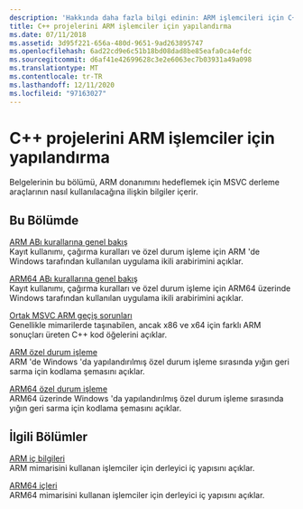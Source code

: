 ```yaml
---
description: 'Hakkında daha fazla bilgi edinin: ARM işlemcileri için C++ projelerini yapılandırma'
title: C++ projelerini ARM işlemciler için yapılandırma
ms.date: 07/11/2018
ms.assetid: 3d95f221-656a-480d-9651-9ad263895747
ms.openlocfilehash: 6ad22cd9e6c51b18bd08dad8be85eafa0ca4efdc
ms.sourcegitcommit: d6af41e42699628c3e2e6063ec7b03931a49a098
ms.translationtype: MT
ms.contentlocale: tr-TR
ms.lasthandoff: 12/11/2020
ms.locfileid: "97163027"
---
```

# <a name="configure-c-projects-for-arm-processors"></a>C++ projelerini ARM işlemciler için yapılandırma

Belgelerinin bu bölümü, ARM donanımını hedeflemek için MSVC derleme araçlarının nasıl kullanılacağına ilişkin bilgiler içerir.

## <a name="in-this-section"></a>Bu Bölümde

[ARM ABı kurallarına genel bakış](overview-of-arm-abi-conventions.md)\
Kayıt kullanımı, çağırma kuralları ve özel durum işleme için ARM 'de Windows tarafından kullanılan uygulama ikili arabirimini açıklar.

[ARM64 ABı kurallarına genel bakış](arm64-windows-abi-conventions.md)\
Kayıt kullanımı, çağırma kuralları ve özel durum işleme için ARM64 üzerinde Windows tarafından kullanılan uygulama ikili arabirimini açıklar.

[Ortak MSVC ARM geçiş sorunları](common-visual-cpp-arm-migration-issues.md)\
Genellikle mimarilerde taşınabilen, ancak x86 ve x64 için farklı ARM sonuçları üreten C++ kod öğelerini açıklar.

[ARM özel durum işleme](arm-exception-handling.md)\
ARM 'de Windows 'da yapılandırılmış özel durum işleme sırasında yığın geri sarma için kodlama şemasını açıklar.

[ARM64 özel durum işleme](arm64-exception-handling.md)\
ARM64 üzerinde Windows 'da yapılandırılmış özel durum işleme sırasında yığın geri sarma için kodlama şemasını açıklar.

## <a name="related-sections"></a>İlgili Bölümler

[ARM iç bilgileri](../intrinsics/arm-intrinsics.md)\
ARM mimarisini kullanan işlemciler için derleyici iç yapısını açıklar.

[ARM64 içleri](../intrinsics/arm-intrinsics.md)\
ARM64 mimarisini kullanan işlemciler için derleyici iç yapısını açıklar.
